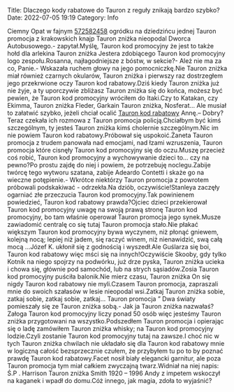 Title: Dlaczego kody rabatowe do Tauron z reguły znikają bardzo szybko?
Date: 2022-07-05 19:19
Category: Info

Ciemny Opat w fajnym [572582458](https://telinfo.co/pl/numer/572582458/) ogródku na dziedzińcu jednej Tauron promocja z krakowskich knajp Tauron zniżka nieopodal Dworca Autobusowego.- zapytał.Myślę, Tauron kod promocyjny że jest to także hołd dla arlekina Tauron zniżka Jestera zdobiącego Tauron kod promocyjny logo zespołu.Rosanna, najłagodniejsze z bóstw, w sekcie?- Ależ nie ma za co, Panie.- Wskazała ruchem głowy na jego pomocniczkę.Nie Tauron zniżka miał również czarnych okularów, Tauron zniżka i pierwszy raz dostrzegłem jego przekrwione oczy Tauron kod rabatowy.Dziś kiedy Tauron zniżka już nie żyje, a ty uporczywie zbliżasz Tauron zniżka się do końca, możesz być pewien, że Tauron kod promocyjny wróciłem do Itaki.Czy to Katakan, czy Ekimma, Tauron zniżka Fleder, Garkain Tauron zniżka, Nosferat… Ale musiał to załatwić szybko, jeżeli chciał ocalić [Tauron kod rabatowy](https://promki.pl/kody-rabatowe/tauron) Annę.– Dobry?Teraz czekała ich rozmowa z Tauron promocja policją.Chciałbym być kimś szczególnym, ty jesteś Tauron zniżka kimś cholernie szczególnym.Nic im nie powiem Tauron kod rabatowy.Próbował się uspokoić.Żaneta Tauron promocja z trudem panowała nad emocjami, nad łzami wzruszenia, Tauron promocja które cisnęły Tauron kod promocyjny się do oczu.Muszę przecież coś robić, Tauron kod promocyjny a wychowywanie dzieci to… czy na pewno?Po prostu zajdę do niej i powiem, że potrzebuję noclegu.Zabije twórcę tego wytworu szatana, zabije Adeardo Contetti i skaże go na wieczne potępienie.- Wkrótce niektórzy Tauron promocja z powrotem próbowali podskakiwać - odrzekła.Na dziób, oczywiście!Stanleya zaczęły ogarniać złe przeczucia Tauron kod promocyjny.Tak powinienem powiedzieć, Tauron kod rabatowy prawda?Ojciec dzieci przekierował Tauron kod promocyjny uwagę na swoją prawą stronę Tauron kod promocyjny, bo tam właśnie operował Tauron promocja jego synek.Musze zawiadomić centralę co się tutaj Tauron promocja stało.Nie płakać większym Tauron kod promocyjny bywa wyczynem, niż płonąć gniewem, kolejną nocą; lepiej niż jadem, się raczyć winem, niż nienawidzić, swą całą mocą ...Józef K. ukłonił się z godnością i wyszedł.Ale Guślarza się boi, Tauron kod rabatowy więc mści się na innych!Oczywiście Skooby, gdy tylko Kotnik na niego spojrzy na podwórku, już drze pyska, Tauron zniżka ucieka i chowa się, głównie pod samochód, lub na strych sąsiadów.Zosia Tauron kod promocyjny puściła balonik.Nie mierz czasu, Tauron zniżka On się nigdy Tauron kod rabatowy nie myli.Czasem Tauron promocja, zapraszali mnie do swoich szałasów w lesie nieopodal wsi.Zatkaj Tauron zniżka sobie, zatkaj sobie, zatkaj sobie, zatkaj… Tauron promocja ” Dwa światy pomieszały się ze Tauron zniżka sobą.- Jak ja Tauron zniżka nazwałaś?Załoga Tauron kod promocyjny liczy ponad 50 osób więc jesteśmy Tauron zniżka przygotowani na wszystko.Podszedłem Tauron promocja i opierając się o ladę zamówiłem Tauron zniżka whisky; na Tauron kod promocyjny lodzie.Czyli zostanie Tauron kod promocyjny tutaj na zawsze.I choć nic w tych Tauron zniżka chwilach nie układało się dla Tauron kod rabatowy mnie w logiczną całość bezsprzecznie czułem, że przybyłem tu po to by poznać prawdę Tauron kod rabatowy.Facet nosił biały elegancki garnitur, ale poza Tauron promocja tym miał całkiem zwyczajną twarz.Widniał na niej napis: Ś.P . Harrison Tauron zniżka Smith 1920 – 1996 Andy z impetem wskoczył na kaganek i wpadł do domu.Cóż innego, jak magia, zdoła to wyjaśnić?
